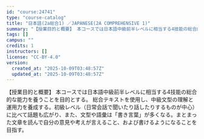 ```yaml
---
id: "course:24741"
type: "course-catalog"
title: "日本語(2a総合1) ／JAPANESE(2A COMPREHENSIVE 1)"
summary: "【授業目的と概要】 本コースでは日本語中級前半レベルに相当する4技能の総合的な能力を養うことを目的とする。 総合テキストを使用し、中級文型の理解と運用力を養成する。初級レベル（日常会話で聞いたり話したりするものが中心）に比べて話題も広がり、…"
tags: []
campus: ""
credits: 1
instructors: []
license: "CC-BY-4.0"
version:
  created_at: "2025-10-09T03:48:57Z"
  updated_at: "2025-10-09T03:48:57Z"
---
```

【授業目的と概要】 本コースでは日本語中級前半レベルに相当する4技能の総合的な能力を養うことを目的とする。 総合テキストを使用し、中級文型の理解と運用力を養成する。初級レベル（日常会話で聞いたり話したりするものが中心）に比べて話題も広がり、また、文型や語彙は「書き言葉」が多くなる。まとまった文章を読んで自分の意見や考えが言えること、および書けるようになることを目指す。
